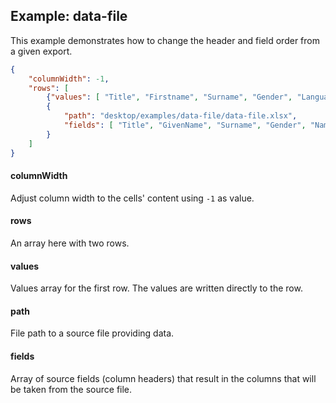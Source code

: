 ## Example: data-file

This example demonstrates how to change the header and field order from a given export.

```json
{
	"columnWidth": -1,
	"rows": [
		{"values": [ "Title", "Firstname", "Surname", "Gender", "Language"]},
		{
			"path": "desktop/examples/data-file/data-file.xlsx",
			"fields": [ "Title", "GivenName", "Surname", "Gender", "NameSet" ]
		}
	]
}
```

#### columnWidth

Adjust column width to the cells' content using `-1` as value.

#### rows

An array here with two rows.

#### values

Values array for the first row. The values are written directly to the row.

#### path

File path to a source file providing data.

#### fields

Array of source fields (column headers) that result in the columns that will be taken from the source file.
